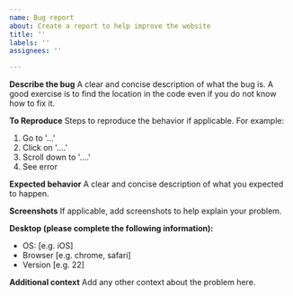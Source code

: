 ```yaml
---
name: Bug report
about: Create a report to help improve the website
title: ''
labels: ''
assignees: ''

---
```


**Describe the bug**
A clear and concise description of what the bug is. A good exercise is to find the location in the code even if you do not know how to fix it.

**To Reproduce**
Steps to reproduce the behavior if applicable. For example:
1. Go to '...'
2. Click on '....'
3. Scroll down to '....'
4. See error

**Expected behavior**
A clear and concise description of what you expected to happen.

**Screenshots**
If applicable, add screenshots to help explain your problem.

**Desktop (please complete the following information):**
 - OS: [e.g. iOS]
 - Browser [e.g. chrome, safari]
 - Version [e.g. 22]

**Additional context**
Add any other context about the problem here.
